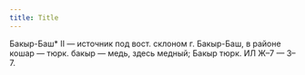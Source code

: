 ```yaml
---
title: Title
---
```


Бакыр-Баш* II — источник под вост. склоном г. Бакыр-Баш, в районе кошар — тюрк.
бакыр — медь, здесь медный; Бакыр тюрк. ИЛ Ж–7 — З–7.
